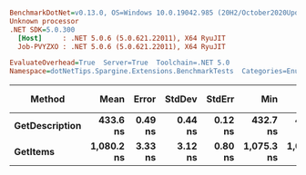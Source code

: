 ``` ini

BenchmarkDotNet=v0.13.0, OS=Windows 10.0.19042.985 (20H2/October2020Update)
Unknown processor
.NET SDK=5.0.300
  [Host]     : .NET 5.0.6 (5.0.621.22011), X64 RyuJIT
  Job-PVYZXO : .NET 5.0.6 (5.0.621.22011), X64 RyuJIT

EvaluateOverhead=True  Server=True  Toolchain=.NET 5.0  
Namespace=dotNetTips.Spargine.Extensions.BenchmarkTests  Categories=EnumExtensions  

```
|         Method |       Mean |   Error |  StdDev |  StdErr |        Min |         Q1 |     Median |         Q3 |        Max |        Op/s | CI99.9% Margin | Iterations | Kurtosis | MValue | Skewness | Rank | LogicalGroup | Baseline |  Gen 0 | Gen 1 | Gen 2 | Allocated | Code Size |
|--------------- |-----------:|--------:|--------:|--------:|-----------:|-----------:|-----------:|-----------:|-----------:|------------:|---------------:|-----------:|---------:|-------:|---------:|-----:|------------- |--------- |-------:|------:|------:|----------:|----------:|
| **GetDescription** |   **433.6 ns** | **0.49 ns** | **0.44 ns** | **0.12 ns** |   **432.7 ns** |   **433.3 ns** |   **433.5 ns** |   **434.0 ns** |   **434.3 ns** | **2,306,422.9** |      **0.4938 ns** |      **14.00** |    **1.935** |  **2.000** |  **-0.1941** |    **1** |            ***** |       **No** | **0.0024** |     **-** |     **-** |      **24 B** |     **272 B** |
|       **GetItems** | **1,080.2 ns** | **3.33 ns** | **3.12 ns** | **0.80 ns** | **1,075.3 ns** | **1,078.1 ns** | **1,079.5 ns** | **1,083.5 ns** | **1,086.1 ns** |   **925,731.6** |      **3.3318 ns** |      **15.00** |    **1.793** |  **2.000** |   **0.3730** |    **2** |            ***** |       **No** | **0.0553** |     **-** |     **-** |     **512 B** |     **425 B** |
